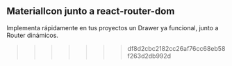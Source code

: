 ## MaterialIcon junto a react-router-dom

Implementa rápidamente en tus proyectos un Drawer ya funcional, junto a Router dinámicos.

> > > > > > > df8d2cbc2182cc26af76cc68eb58f263d2db992d
